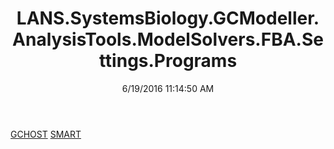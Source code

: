 ﻿---
title: LANS.SystemsBiology.GCModeller.AnalysisTools.ModelSolvers.FBA.Settings.Programs
date: 6/19/2016 11:14:50 AM
---

[GCHOST](T-LANS.SystemsBiology.GCModeller.AnalysisTools.ModelSolvers.FBA.Settings.Programs.GCHOST.html)
[SMART](T-LANS.SystemsBiology.GCModeller.AnalysisTools.ModelSolvers.FBA.Settings.Programs.SMART.html)

